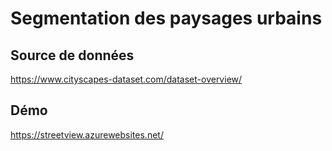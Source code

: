 # Segmentation des paysages urbains

## Source de données
https://www.cityscapes-dataset.com/dataset-overview/

## Démo
https://streetview.azurewebsites.net/

